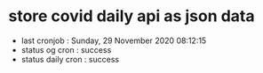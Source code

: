 # store covid daily api as json data

- last cronjob : Sunday, 29 November 2020 08:12:15
- status og cron : success
- status daily cron : success
      
      